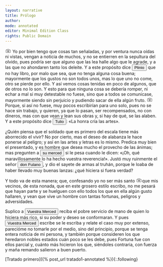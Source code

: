 ```yaml
---
layout: narrative
title: Prólogo
author:
mode: annotated
editor: Minimal Edition Class
rights: Public Domain
---
```


   
<a href="http://minilazarillo.github.io/assets/facsimile/Medina-1554_002.jpg"><img src="/assets/icon2.png" style="display:inline-block; margin-bottom:-3px;"></a> Yo por bien tengo que cosas tan señaladas, y por ventura nunca oídas ni vistas, vengan a noticia de muchos, y no se entierren en la sepultura del olvido, pues podría ser que alguno que las lea halle algo que le agrade, y a las que no ahondaren tanto los deleite. Y a este propósito dice <button data-balloon-pos="up" data-balloon-length="large" data-balloon='fue un militar, escritor, naturalista y filósofo romano que creía en el estoicismo y el epicureísmo. Su obra más famosa es un enciclopedia llamada Naturalis Historia que contiene treinta y siete libros en los cuales hace gala de sus extensos conocimientos de ciencias naturales. Plinio murió durante la famosa erupción del Vesubio del año 79.'>Plinio</button> que no hay libro, por malo que sea, que no tenga alguna cosa buena; mayormente que los gustos no son todos unos, mas lo que uno no come, otro se pierde por ello. Y así vemos cosas tenidas en poco de algunos, que de otros no lo son. Y esto para que ninguna cosa se debería romper, ni echar a mal si muy detestable no fuese, sino que a todos se comunicase, mayormente siendo sin perjuicio y pudiendo sacar de ella algún fruto. <a href="http://minilazarillo.github.io/assets/facsimile/Medina-1554_003.jpg"><img src="/assets/icon2.png" style="display:inline-block; margin-bottom:-3px;"></a>Porque, si así no fuese, muy pocos escribirían para uno solo, pues no se hace sin trabajo, y quieren, ya que lo pasan, ser recompensados, no con dineros, mas con que vean y lean sus obras y, si hay de qué, se las alaben. Y a este propósito dice <button data-balloon-pos="up" data-balloon-length="large" data-balloon='fue un abogado, escritor, filósofo y político romano. Es conocido por ser el maestro de la retórica y la elocuencia latina. Muchas de sus obras tratan sobre la historia romana con un enfoque político. Cicerón participó activamente en la vida pública, llegando a ser cónsul. Uno de los episodios más famosos fue el descubrimiento de la conspiración de Catilina, en la que se pretendía derrocar al gobierno. Después de la muerte de César, Cicerón desafió a Marco Antonio y como consecuencia, terminó sus días en el exilio.'>Tulio</button>: «La honra cría las artes».
 
 ¿Quién piensa que el soldado que es primero del escala tiene más aborrecido el vivir? No por cierto, mas el deseo de alabanza le hace ponerse al peligro; y así en las artes y letras es lo mismo. Predica muy bien el presentado, y es hombre que desea mucho el provecho de las ánimas; mas pregunten a <button data-balloon-pos="up" data-balloon-length="large" data-balloon=' se refiere al lector a quien Lázaro se dirige. El término es el equivalente al “usted” moderno e implica respeto así como la consciencia de dirigirse a un público.'>su merced</button> si le pesa cuando le dicen: «¡Oh, qué maravillosamente lo ha hecho vuestra reverencia!». Justó muy ruinmente el señor <button data-balloon-pos="up" data-balloon-length="large" data-balloon='se trata de una expresión para designar a una persona genérica o a un personaje del que no se sabe el nombre.'>don Fulano</button>, y dio el sayete de armas al truhán, porque le loaba de haber llevado muy buenas lanzas: ¿qué hiciera si fuera verdad? 
 
 Y todo va de esta manera; que, confesando yo no ser más santo <a href="http://minilazarillo.github.io/assets/facsimile/Medina-1554_003.jpg"><img src="/assets/icon2.png" style="display:inline-block; margin-bottom:-3px;"></a>que mis vecinos, de esta nonada, que en este grosero estilo escribo, no me pesará que hayan parte y se huelguen con ello todos los que en ella algún gusto hallaren, y vean que vive un hombre con tantas fortunas, peligros y adversidades.
 
Suplico a <button data-balloon-pos="up" data-balloon-length="large" data-balloon=' se refiere al lector a quien Lázaro se dirige. El término es el equivalente al “usted” moderno e implica respeto así como la consciencia de dirigirse a un público.'>Vuestra Merced</button> reciba el pobre servicio de mano de quien lo hiciera más rico, si su poder y deseo se conformaran. Y pues <button data-balloon-pos="up" data-balloon-length="large" data-balloon=' se refiere al lector a quien Lázaro se dirige. El término es el equivalente al “usted” moderno e implica respeto así como la consciencia de dirigirse a un público.'>Vuestra Merced</button> escribe se le escriba y relate el caso muy por extenso, parecióme no tomarle por el medio, sino del principio, porque se tenga entera noticia de mi persona, y también porque consideren los que heredaron nobles estados cuán poco se les debe, pues Fortuna fue con ellos parcial y, cuánto más hicieron los que, siéndoles contraria, con fuerza y maña remando salieron a buen puerto.
  

<div class="inline-nav" markdown="1">
[Tratado primero]({% post_url tratado1-annotated %}){:.following}

</div>